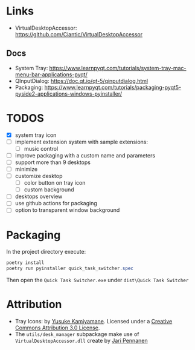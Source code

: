 # Links

- VirtualDesktopAccessor: https://github.com/Ciantic/VirtualDesktopAccessor

## Docs

- System Tray: https://www.learnpyqt.com/tutorials/system-tray-mac-menu-bar-applications-pyqt/
- QInputDialog: https://doc.qt.io/qt-5/qinputdialog.html
- Packaging: https://www.learnpyqt.com/tutorials/packaging-pyqt5-pyside2-applications-windows-pyinstaller/

# TODOS

- [x] system tray icon
- [ ] implement extension system with sample extensions:
  - [ ] music control
- [ ] improve packaging with a custom name and parameters
- [ ] support more than 9 desktops
- [ ] minimize
- [ ] customize desktop
  - [ ] color button on tray icon
  - [ ] custom background
- [ ] desktops overview
- [ ] use github actions for packaging
- [ ] option to transparent window background

# Packaging

In the project directory execute:

```powershell
poetry install 
poetry run pyinstaller quick_task_switcher.spec
```

Then open the `Quick Task Switcher.exe` under `dist\Quick Task Switcher`

# Attribution

- Tray Icons: by [Yusuke Kamiyamane](http://p.yusukekamiyamane.com/). Licensed under
  a [Creative Commons Attribution 3.0 License](http://creativecommons.org/licenses/by/3.0/).
- The `utils/desk_manager` subpackage make use of `VirtualDesktopAccessor.dll` create
  by [Jari Pennanen](https://github.com/Ciantic)
  